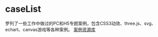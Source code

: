# caseList
罗列了一些工作中做过的PC和H5专题案例，包含CSS3动效、three.js、svg、echart、canvas游戏等各种案例。
[案例资源库](https://maxine708.github.io/caseList/caselist.html?sort=1&tagid=0)